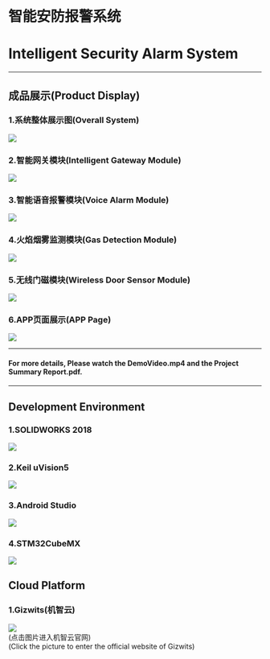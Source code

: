 # 智能安防报警系统
# Intelligent Security Alarm System
****
## 成品展示(Product Display)
### 1.系统整体展示图(Overall System)
![](Photo/Photo2.jpg)
### 2.智能网关模块(Intelligent Gateway Module)
![](Photo/Photo-网关.jpg)
### 3.智能语音报警模块(Voice Alarm Module)
![](Photo/Photo-语音报警器.jpg)
### 4.火焰烟雾监测模块(Gas Detection Module)
![](Photo/Photo-气体监控模块.jpg)
### 5.无线门磁模块(Wireless Door Sensor Module)
![](Photo/Photo-无线门磁.jpg)
### 6.APP页面展示(APP Page)
![](Photo/Photo4.jpg)  
****
#### For more details, Please watch the DemoVideo.mp4 and the Project Summary Report.pdf.
****
## Development Environment
### 1.SOLIDWORKS 2018
[![](Photo/software/solidworks.jpg)](https://www.solidworks.com)
### 2.Keil uVision5
[![](Photo/software/keil.jpg)](http://www.keil.com)
### 3.Android Studio
[![](Photo/software/android-studio-logo.jpg)](https://developer.android.com/studio)
### 4.STM32CubeMX
[![](Photo/software/stm32cubemx.jpg)](https://www.st.com/zh/development-tools/stm32cubemx.html)
## Cloud Platform
### 1.Gizwits(机智云)
[![](Photo/software/Gizwits.jpg)](http://www.gizwits.com/)  
(点击图片进入机智云官网)  
(Click the picture to enter the official website of Gizwits)




